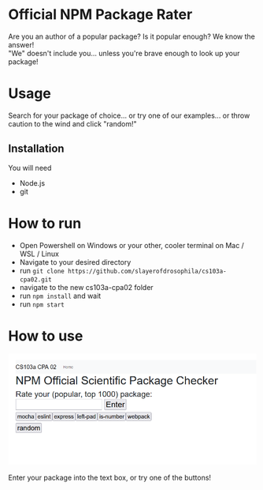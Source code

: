 # Official NPM Package Rater

Are you an author of a popular package? Is it popular enough? We know the answer!     
"We" doesn't include you... unless you're brave enough to look up your package!

# Usage

Search for your package of choice... or try one of our examples... or throw caution to the wind and click "random!"

## Installation
You will need    
* Node.js
* git

# How to run
* Open Powershell on Windows or your other, cooler terminal on Mac / WSL / Linux
* Navigate to your desired directory
* run `git clone https://github.com/slayerofdrosophila/cs103a-cpa02.git`
* navigate to the new cs103a-cpa02 folder
* run `npm install` and wait
* run `npm start`

# How to use

![App homepage](/public/images/screen1.png "Title")

Enter your package into the text box, or try one of the buttons!